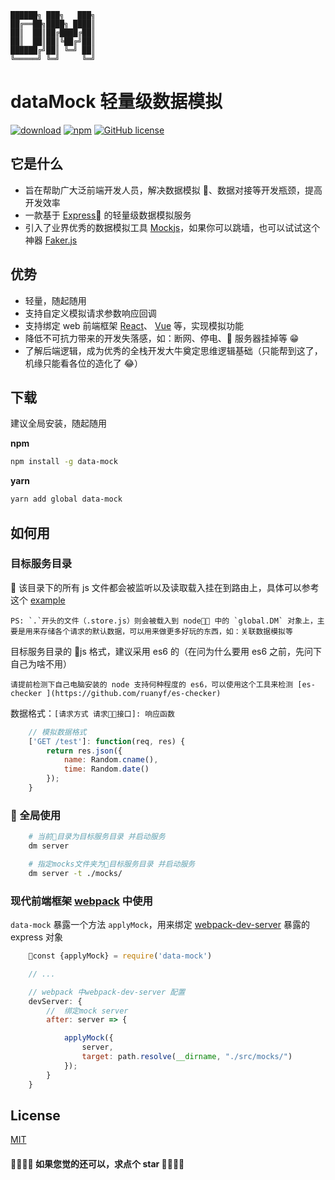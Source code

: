 ```
██████╗ ███╗   ███╗
██╔══██╗████╗ ████║
██║  ██║██╔████╔██║
██║  ██║██║╚██╔╝██║
██████╔╝██║ ╚═╝ ██║
╚═════╝ ╚═╝     ╚═╝
```

<p align="center">

# dataMock 轻量级数据模拟

[![download](https://img.shields.io/npm/dm/data-mock.svg)](https://www.npmjs.com/search?q=data-mock)
[![npm](https://img.shields.io/npm/v/data-mock.svg)](https://www.npmjs.com/search?q=data-mock)
[![GitHub license](https://img.shields.io/badge/license-MIT-blue.svg)](https://github.com/zhouzuchuan/data-mock/master/LICENSE)

</p>

## 它是什么

-   旨在帮助广大泛前端开发人员，解决数据模拟 、数据对接等开发瓶颈，提高开发效率
-   一款基于 [Express](https://github.com/expressjs/express) 的轻量级数据模拟服务
-   引入了业界优秀的数据模拟工具 [Mockjs](https://github.com/nuysoft/Mock)，如果你可以跳墙，也可以试试这个神器 [Faker.js](https://github.com/Marak/faker.js)

## 优势

-   轻量，随起随用
-   支持自定义模拟请求参数响应回调
-   支持绑定 web 前端框架 [React](https://github.com/facebook/react)、 [Vue](https://github.com/vuejs/vue) 等，实现模拟功能
-   降低不可抗力带来的开发失落感，如：断网、停电、 服务器挂掉等 😁
-   了解后端逻辑，成为优秀的全栈开发大牛奠定思维逻辑基础（只能帮到这了，机缘只能看各位的造化了 😂）

## 下载

建议全局安装，随起随用

**npm**

```bash
npm install -g data-mock
```

**yarn**

```bash
yarn add global data-mock
```

## 如何用

### 目标服务目录

 该目录下的所有 js 文件都会被监听以及读取载入挂在到路由上，具体可以参考这个 [example](https://github.com/zhouzuchuan/dataMock/tree/master/example)

    PS: `.`开头的文件（.store.js）则会被载入到 node 中的 `global.DM` 对象上，主要是用来存储各个请求的默认数据，可以用来做更多好玩的东西，如：关联数据模拟等

目标服务目录的 js 格式，建议采用 es6 的（在问为什么要用 es6 之前，先问下自己为啥不用）

    请提前检测下自己电脑安装的 node 支持何种程度的 es6，可以使用这个工具来检测 [es-checker ](https://github.com/ruanyf/es-checker)

数据格式：`[请求方式 请求接口]: 响应函数`

```js
    // 模拟数据格式
    ['GET /test']: function(req, res) {
        return res.json({
            name: Random.cname(),
            time: Random.date()
        });
    }
```

###  全局使用

```bash
    # 当前目录为目标服务目录 并启动服务
    dm server

    # 指定mocks文件夹为目标服务目录 并启动服务
    dm server -t ./mocks/
```

### 现代前端框架 [webpack](https://github.com/webpack/webpack) 中使用

`data-mock` 暴露一个方法 `applyMock`，用来绑定 [webpack-dev-server](https://github.com/webpack/webpack-dev-server) 暴露的 express 对象

```js
    const {applyMock} = require('data-mock')

    // ...

    // webpack 中webpack-dev-server 配置
    devServer: {
        //  绑定mock server
        after: server => {

            applyMock({
                server,
                target: path.resolve(__dirname, "./src/mocks/")
            });
        }
    }
```

## License

[MIT](https://tldrlegal.com/license/mit-license)

#### 🎉🎉🎉🎉 如果您觉的还可以，求点个 star 🎉🎉🎉🎉
